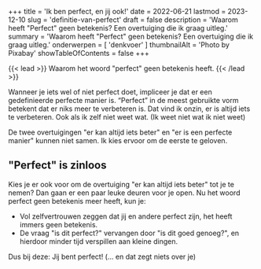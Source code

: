 +++
title = 'Ik ben perfect, en jij ook!'
date = 2022-06-21
lastmod = 2023-12-10
slug = 'definitie-van-perfect'
draft = false
description = 'Waarom heeft "Perfect" geen betekenis? Een overtuiging die ik graag uitleg.'
summary = 'Waarom heeft "Perfect" geen betekenis? Een overtuiging die ik graag uitleg.'
onderwerpen = [
    'denkvoer'
]
thumbnailAlt = 'Photo by Pixabay'
showTableOfContents = false
+++

{{< lead >}}
Waarom het woord "perfect" geen betekenis heeft.
{{< /lead >}}

Wanneer je iets wel of niet perfect doet, impliceer je dat er een gedefinieerde perfecte manier is. “Perfect” in de meest gebruikte vorm betekent dat er niks meer te verbeteren is. Dat vind ik onzin, er is altijd iets te verbeteren. Ook als ik zelf niet weet wat. (Ik weet niet wat ik niet weet)

De twee overtuigingen "er kan altijd iets beter" en "er is een perfecte manier" kunnen niet samen. Ik kies ervoor om de eerste te geloven.

## "Perfect" is zinloos

Kies je er ook voor om de overtuiging "er kan altijd iets beter" tot je te nemen? Dan gaan er een paar leuke deuren voor je open. Nu het woord perfect geen betekenis meer heeft, kun je:

- Vol zelfvertrouwen zeggen dat jij en andere perfect zijn, het heeft immers geen betekenis.
- De vraag "is dit perfect?" vervangen door "is dit goed genoeg?", en hierdoor minder tijd verspillen aan kleine dingen.

Dus bij deze: Jij bent perfect! (... en dat zegt niets over je)